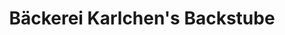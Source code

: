 ---
title: "Bäckerei Karlchen's Backstube"
url: /bad-oeynhausen/baeckerei-karlchens-backstube-sielstrasse/
shop: Bäckerei
---
